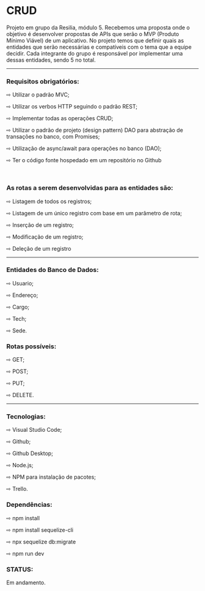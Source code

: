 # CRUD
<p> Projeto em grupo da Resilia, módulo 5. Recebemos uma proposta onde o objetivo é desenvolver propostas de APIs que serão o MVP (Produto Mínimo Viável) de um aplicativo. No projeto temos que definir quais as entidades que serão necessárias e compatíveis com o tema que a equipe decidir. Cada integrante do grupo é responsável por implementar uma dessas entidades, sendo 5 no total. </p>
<hr>

<h3>Requisitos obrigatórios: </h3>

<p> ⇨ Utilizar o padrão MVC; </p>
<p> ⇨ Utilizar os verbos HTTP seguindo o padrão REST; </p>
<p> ⇨ Implementar todas as operações CRUD; </p>
<p> ⇨ Utilizar o padrão de projeto (design pattern) DAO para abstração de transações no banco, com Promises; </p>
<p> ⇨ Utilização de async/await para operações no banco (DAO); </p>
<p> ⇨ Ter o código fonte hospedado em um repositório no Github </p>

<br>

<h3> As rotas a serem desenvolvidas para as entidades são: </h3>
<p> ⇨ Listagem de todos os registros; </p>
<p> ⇨ Listagem de um único registro com base em um parâmetro de rota; </p>
<p> ⇨ Inserção de um registro; </p>
<p> ⇨ Modificação de um registro; </p>
<p> ⇨ Deleção de um registro</p>
<hr>

<h3> Entidades do Banco de Dados: </h3>
<p> ⇨ Usuario; </p>
<p> ⇨ Endereço; </p>
<p> ⇨ Cargo; </p>
<p> ⇨ Tech;  </p>
<p> ⇨ Sede. </p>

<h3> Rotas possíveis: </h3>
<p> ⇨ GET; </p>
<p> ⇨ POST; </p>
<p> ⇨ PUT; </p>
<p> ⇨ DELETE.</p>

<hr>

<h3>Tecnologias: </h3>

<p> ⇨ Visual Studio Code;</p>
<p> ⇨ Github; </p>
<p> ⇨ Github Desktop;</p>
<p> ⇨ Node.js;</p>
<p> ⇨ NPM para instalação de pacotes;</p>
<p> ⇨ Trello.</p>


<h3> Dependências: </h3>

<p> ⇨ npm install </p>
<p> ⇨ npm install sequelize-cli</p>
<p> ⇨ npx sequelize db:migrate</p>
<p> ⇨ npm run dev</p>


<h3> STATUS: </h3>

<p> Em andamento. </p>
